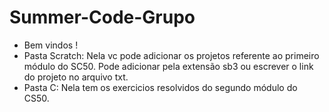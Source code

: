 # Summer-Code-Grupo
* Bem vindos !
* Pasta Scratch: Nela vc pode adicionar os projetos referente ao primeiro módulo do SC50. Pode adicionar pela extensão sb3 ou escrever o link do projeto no arquivo txt.
* Pasta C: Nela tem os exercicios resolvidos do segundo módulo do CS50. 
